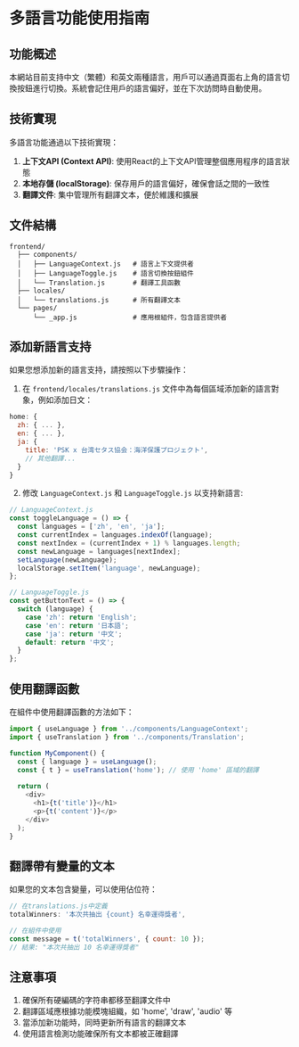 # 多語言功能使用指南

## 功能概述

本網站目前支持中文（繁體）和英文兩種語言，用戶可以通過頁面右上角的語言切換按鈕進行切換。系統會記住用戶的語言偏好，並在下次訪問時自動使用。

## 技術實現

多語言功能通過以下技術實現：

1. **上下文API (Context API)**: 使用React的上下文API管理整個應用程序的語言狀態
2. **本地存儲 (localStorage)**: 保存用戶的語言偏好，確保會話之間的一致性
3. **翻譯文件**: 集中管理所有翻譯文本，便於維護和擴展

## 文件結構

```
frontend/
  ├── components/
  │   ├── LanguageContext.js   # 語言上下文提供者
  │   ├── LanguageToggle.js    # 語言切換按鈕組件
  │   └── Translation.js       # 翻譯工具函數
  ├── locales/
  │   └── translations.js      # 所有翻譯文本
  └── pages/
      └── _app.js              # 應用根組件，包含語言提供者
```

## 添加新語言支持

如果您想添加新的語言支持，請按照以下步驟操作：

1. 在 `frontend/locales/translations.js` 文件中為每個區域添加新的語言對象，例如添加日文：

```javascript
home: {
  zh: { ... },
  en: { ... },
  ja: {
    title: 'PSK x 台湾セタス協会：海洋保護プロジェクト',
    // 其他翻譯...
  }
}
```

2. 修改 `LanguageContext.js` 和 `LanguageToggle.js` 以支持新語言:

```javascript
// LanguageContext.js
const toggleLanguage = () => {
  const languages = ['zh', 'en', 'ja'];
  const currentIndex = languages.indexOf(language);
  const nextIndex = (currentIndex + 1) % languages.length;
  const newLanguage = languages[nextIndex];
  setLanguage(newLanguage);
  localStorage.setItem('language', newLanguage);
};

// LanguageToggle.js
const getButtonText = () => {
  switch (language) {
    case 'zh': return 'English';
    case 'en': return '日本語';
    case 'ja': return '中文';
    default: return '中文';
  }
};
```

## 使用翻譯函數

在組件中使用翻譯函數的方法如下：

```javascript
import { useLanguage } from '../components/LanguageContext';
import { useTranslation } from '../components/Translation';

function MyComponent() {
  const { language } = useLanguage();
  const { t } = useTranslation('home'); // 使用 'home' 區域的翻譯
  
  return (
    <div>
      <h1>{t('title')}</h1>
      <p>{t('content')}</p>
    </div>
  );
}
```

## 翻譯帶有變量的文本

如果您的文本包含變量，可以使用佔位符：

```javascript
// 在translations.js中定義
totalWinners: '本次共抽出 {count} 名幸運得獎者',

// 在組件中使用
const message = t('totalWinners', { count: 10 });
// 結果: "本次共抽出 10 名幸運得獎者"
```

## 注意事項

1. 確保所有硬編碼的字符串都移至翻譯文件中
2. 翻譯區域應根據功能模塊組織，如 'home', 'draw', 'audio' 等
3. 當添加新功能時，同時更新所有語言的翻譯文本
4. 使用語言檢測功能確保所有文本都被正確翻譯 